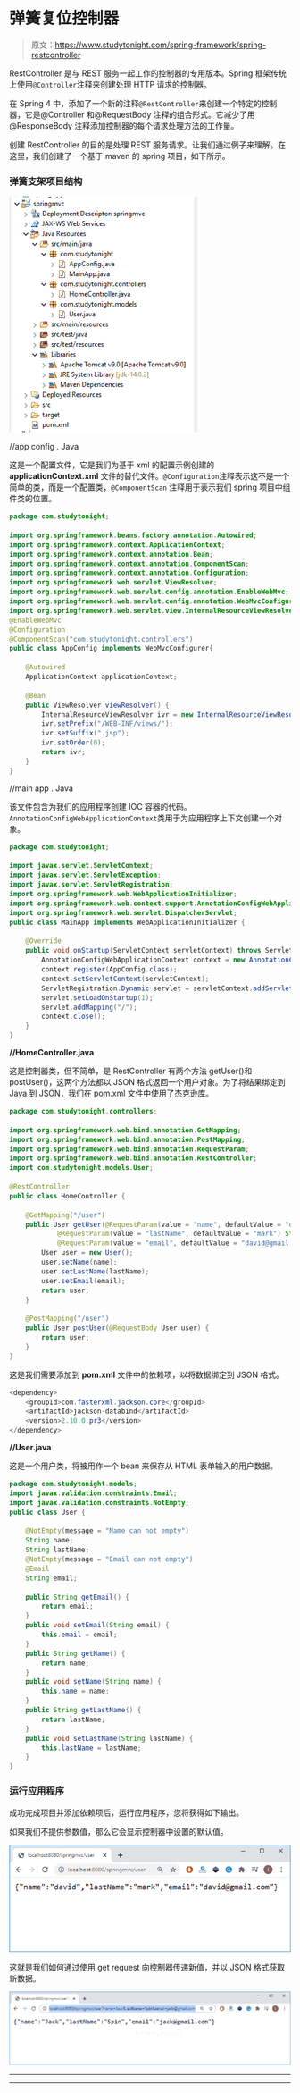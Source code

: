 # 弹簧复位控制器

> 原文：<https://www.studytonight.com/spring-framework/spring-restcontroller>

RestController 是与 REST 服务一起工作的控制器的专用版本。Spring 框架传统上使用`@Controller`注释来创建处理 HTTP 请求的控制器。

在 Spring 4 中，添加了一个新的注释`@RestController`来创建一个特定的控制器，它是@Controller 和@RequestBody 注释的组合形式。它减少了用@ResponseBody 注释添加控制器的每个请求处理方法的工作量。

创建 RestController 的目的是处理 REST 服务请求。让我们通过例子来理解。在这里，我们创建了一个基于 maven 的 spring 项目，如下所示。

### 弹簧支架项目结构

![](img/9b7b06760729d252c402680f83328095.png)

//app config . Java

这是一个配置文件，它是我们为基于 xml 的配置示例创建的 **applicationContext.xml** 文件的替代文件。`@Configuration`注释表示这不是一个简单的类，而是一个配置类，`@ComponentScan` 注释用于表示我们 spring 项目中组件类的位置。

```java
package com.studytonight;

import org.springframework.beans.factory.annotation.Autowired;
import org.springframework.context.ApplicationContext;
import org.springframework.context.annotation.Bean;
import org.springframework.context.annotation.ComponentScan;
import org.springframework.context.annotation.Configuration;
import org.springframework.web.servlet.ViewResolver;
import org.springframework.web.servlet.config.annotation.EnableWebMvc;
import org.springframework.web.servlet.config.annotation.WebMvcConfigurer;
import org.springframework.web.servlet.view.InternalResourceViewResolver;
@EnableWebMvc
@Configuration
@ComponentScan("com.studytonight.controllers")
public class AppConfig implements WebMvcConfigurer{

	@Autowired
	ApplicationContext applicationContext;

	@Bean
	public ViewResolver viewResolver() {
		InternalResourceViewResolver ivr = new InternalResourceViewResolver();
		ivr.setPrefix("/WEB-INF/views/");
		ivr.setSuffix(".jsp");
		ivr.setOrder(0);
		return ivr;
	}
}
```

//main app . Java

该文件包含为我们的应用程序创建 IOC 容器的代码。`AnnotationConfigWebApplicationContext`类用于为应用程序上下文创建一个对象。

```java
package com.studytonight;

import javax.servlet.ServletContext;
import javax.servlet.ServletException;
import javax.servlet.ServletRegistration;
import org.springframework.web.WebApplicationInitializer;
import org.springframework.web.context.support.AnnotationConfigWebApplicationContext;
import org.springframework.web.servlet.DispatcherServlet;
public class MainApp implements WebApplicationInitializer {

	@Override
	public void onStartup(ServletContext servletContext) throws ServletException { 
		AnnotationConfigWebApplicationContext context = new AnnotationConfigWebApplicationContext();
		context.register(AppConfig.class);
		context.setServletContext(servletContext);
		ServletRegistration.Dynamic servlet = servletContext.addServlet("dispatcher", new DispatcherServlet(context));
		servlet.setLoadOnStartup(1);
		servlet.addMapping("/");
		context.close();	
	}
}
```

**//HomeController.java**

这是控制器类，但不简单，是 RestController 有两个方法 getUser()和 postUser()，这两个方法都以 JSON 格式返回一个用户对象。为了将结果绑定到 Java 到 JSON，我们在 pom.xml 文件中使用了杰克逊库。

```java
package com.studytonight.controllers;

import org.springframework.web.bind.annotation.GetMapping;
import org.springframework.web.bind.annotation.PostMapping;
import org.springframework.web.bind.annotation.RequestParam;
import org.springframework.web.bind.annotation.RestController;
import com.studytonight.models.User;

@RestController
public class HomeController {

	@GetMapping("/user")
	public User getUser(@RequestParam(value = "name", defaultValue = "david") String name,
			@RequestParam(value = "lastName", defaultValue = "mark") String lastName,
			@RequestParam(value = "email", defaultValue = "david@gmail.com") String email) {		
		User user = new User();
		user.setName(name);
		user.setLastName(lastName);
		user.setEmail(email);
		return user;
	}

	@PostMapping("/user")
	public User postUser(@RequestBody User user) {
		return user;
	}
}
```

这是我们需要添加到 **pom.xml** 文件中的依赖项，以将数据绑定到 JSON 格式。

```java
<dependency>
    <groupId>com.fasterxml.jackson.core</groupId>
	<artifactId>jackson-databind</artifactId>
	<version>2.10.0.pr3</version>
</dependency>
```

**//User.java**

这是一个用户类，将被用作一个 bean 来保存从 HTML 表单输入的用户数据。

```java
package com.studytonight.models;
import javax.validation.constraints.Email;
import javax.validation.constraints.NotEmpty;
public class User {

	@NotEmpty(message = "Name can not empty")
	String name;
	String lastName;
	@NotEmpty(message = "Email can not empty")
	@Email
	String email;

	public String getEmail() {
		return email;
	}
	public void setEmail(String email) {
		this.email = email;
	}
	public String getName() {
		return name;
	}
	public void setName(String name) {
		this.name = name;
	}
	public String getLastName() {
		return lastName;
	}
	public void setLastName(String lastName) {
		this.lastName = lastName;
	}
}
```

### 运行应用程序

成功完成项目并添加依赖项后，运行应用程序，您将获得如下输出。

如果我们不提供参数值，那么它会显示控制器中设置的默认值。

![](img/cd701fa7108aabe43cb6316fb9548b13.png)

这就是我们如何通过使用 get request 向控制器传递新值，并以 JSON 格式获取新数据。

![](img/46d6a9a8725bd39479597dcc7a74b6d3.png)

* * *

* * *